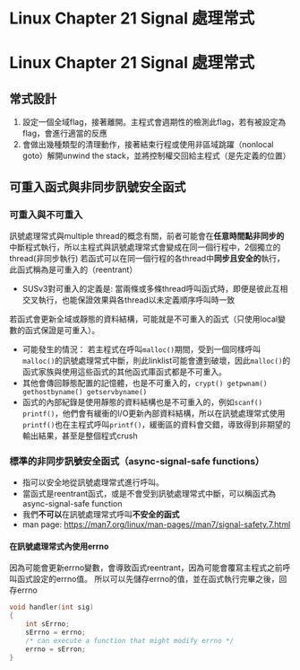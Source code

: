 # Linux Chapter 21 Signal 處理常式


# Linux Chapter 21 Signal 處理常式

## 常式設計
1. 設定一個全域flag，接著離開。主程式會週期性的檢測此flag，若有被設定為flag，會進行適當的反應
2. 會做出幾種類型的清理動作，接著結束行程或使用非區域跳躍（nonlocal goto）解開unwind the stack，並將控制權交回給主程式（是先定義的位置）

## 可重入函式與非同步訊號安全函式

### 可重入與不可重入
訊號處理常式與multiple thread的概念有關，前者可能會在**任意時間點非同步的**中斷程式執行，所以主程式與訊號處理常式會變成在同一個行程中，2個獨立的thread(非同步執行)
若函式可以在同一個行程的各thread中**同步且安全的**執行，此函式稱為是可重入的（reentrant）
* SUSv3對可重入的定義是: 當兩條或多條thread呼叫函式時，即便是彼此互相交叉執行，也能保證效果與各thread以未定義順序呼叫時一致

若函式會更新全域或靜態的資料結構，可能就是不可重入的函式（只使用local變數的函式保證是可重入）。
* 可能發生的情況： 若主程式在呼叫`malloc()`期間，受到一個同樣呼叫`malloc()`的訊號處理常式中斷，則此linklist可能會遭到破壞，因此`malloc()`的函式家族與使用這些函式的其他函式庫函式都是不可重入。
* 其他會傳回靜態配置的記憶體，也是不可重入的，`crypt() getpwnam() gethostbyname() getservbyname()`
* 函式的內部紀錄是使用靜態的資料結構也是不可重入的，例如`scanf() printf()`，他們會有緩衝的I/O更新內部資料結構，所以在訊號處理常式使用`printf()`也在主程式呼叫`printf()`，緩衝區的資料會交錯，導致得到非期望的輸出結果，甚至是整個程式crush

### 標準的非同步訊號安全函式（async-signal-safe functions）
* 指可以安全地從訊號處理常式進行呼叫。
* 當函式是reentrant函式，或是不會受到訊號處理常式中斷，可以稱函式為async-signal-safe function
* 我們**不可以**在訊號處理常式呼叫**不安全的函式**
* man page: https://man7.org/linux/man-pages//man7/signal-safety.7.html

#### 在訊號處理常式內使用errno
因為可能會更新errno變數，會導致函式reentrant，因為可能會覆寫主程式之前呼叫函式設定的errno值。
所以可以先儲存errno的值，並在函式執行完畢之後，回存errno

```c
void handler(int sig)
{
    int sErrno;
    sErrno = errno;
    /* can execute a function that might modify errno */
    errno = sErron;
}
```



